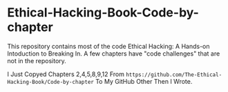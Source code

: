 # Ethical-Hacking-Book-Code-by-chapter
This repository contains most of the code Ethical Hacking: A Hands-on Intoduction to Breaking In. A few chapters have "code challenges" that are not in the repository.


I Just Copyed Chapters 2,4,5,8,9,12 From `https://github.com/The-Ethical-Hacking-Book/Code-by-chapter` To My GitHub Other Then I Wrote.

